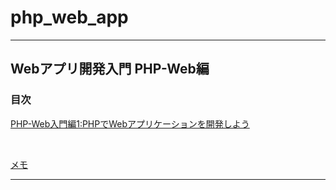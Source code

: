 # php_web_app

***

## Webアプリ開発入門 PHP-Web編
### 目次
[PHP-Web入門編1:PHPでWebアプリケーションを開発しよう](doc/w01_php_web01.md)</br>


 </br>

[メモ](doc/memo.md)</br>

***

